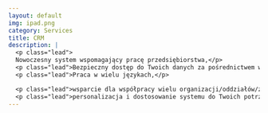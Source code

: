```yaml
---
layout: default
img: ipad.png
category: Services
title: CRM 
description: |
  <p class="lead">
  Nowoczesny system wspomagający pracę przedsiębiorstwa,</p>
  <p class="lead">Bezpieczny dostęp do Twoich danych za pośrednictwem wszystkich nowoczesnych urządzeń,</p>
  <p class="lead">Praca w wielu językach,</p>

  <p class="lead">wsparcie dla współpracy wielu organizacji/oddziałów/zespołów,</p>
  <p class="lead">personalizacja i dostosowanie systemu do Twoich potrzeb </p>
---
```

